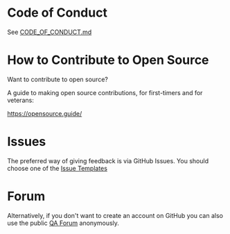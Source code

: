#  Code of Conduct
See [CODE_OF_CONDUCT.md](CODE_OF_CONDUCT.md)

# How to Contribute to Open Source
Want to contribute to open source?

A guide to making open source contributions, for first-timers and for veterans:

https://opensource.guide/

# Issues
The preferred way of giving feedback is via GitHub Issues.
You should choose one of the [Issue Templates](https://github.com/djbrown/hbscorez/issues/new/choose)

# Forum
Alternatively, if you don't want to create an account on GitHub you can also use the public [QA Forum](https://redmine.djbrown.de/projects/hbscorez/boards) anonymously.
